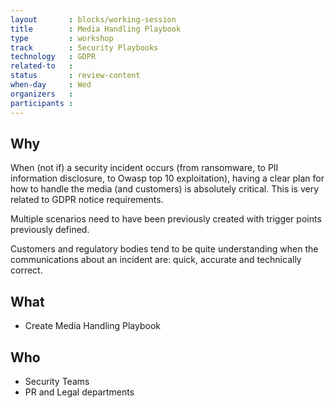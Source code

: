 ```yaml
---
layout       : blocks/working-session
title        : Media Handling Playbook
type         : workshop
track        : Security Playbooks
technology   : GDPR
related-to   :
status       : review-content
when-day     : Wed
organizers   :
participants :
---
```


## Why

When (not if) a security incident occurs (from ransomware, to PII information disclosure, to Owasp top 10 exploitation), having a
  clear plan for how to handle the media (and customers) is absolutely critical. This is very related to GDPR notice requirements.

Multiple scenarios need to have been previously created with trigger points previously defined.

Customers and regulatory bodies tend to be quite understanding when the communications about an incident are: quick, accurate and
  technically correct.

## What

 - Create Media Handling Playbook

## Who

 - Security Teams
 - PR and Legal departments

